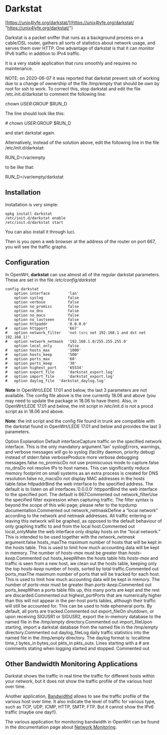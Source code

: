 # Darkstat

[https://unix4lyfe.org/darkstat/](https://unix4lyfe.org/darkstat/ "https://unix4lyfe.org/darkstat/")

Darkstat is a packet sniffer that runs as a background process on a cable/DSL router, gathers all sorts of statistics about network usage, and serves them over HTTP. One advantage of darkstat is that it can monitor IPv6 traffic in addition to IPv4 traffic.

It is a very stable application that runs smoothly and requires no maintenance.

NOTE: on 2020-06-07 it was reported that darkstat prevent ssh of working due to a change of ownership of the file /tmp/empty that should be own by root for ssh to work. To correct this, stop darkstat and edit the file /etc.init.d/darkstat to comment the following line:

chown $USER:$GROUP $RUN\_D

The line should look like this:

\# chown $USER:$GROUP $RUN\_D

and start darkstat again.

Alternatively, instead of the solution above, edit the following line in the file /etc/init.d/darkstat:

RUN\_D=/var/empty

to be like that:

RUN\_D=/var/empty/darkstat

## Installation

Installation is very simple:

```
opkg install darkstat
/etc/init.d/darkstat enable
/etc/init.d/darkstat start
```

You can also install it through luci.

Then is you open a web browser at the address of the router on port 667, you will see the traffic graphs.

## Configuration

In OpenWrt, **darkstat** can use almost all of the regular darkstat parameters. These are set in the file */etc/config/darkstat*

```
config darkstat
	option interface        'lan'
	option syslog           false
	option verbose          false
	option no_promisc       false
	option no_dns           false
	option no_macs          false
	option no_lastseen      false
	option httpaddr         '0.0.0.0'
#	option httpport         '667'
#	option network_filter   'not (src net 192.168.1 and dst net 192.168.1)'
#	option network_netmask  '192.168.1.0/255.255.255.0'
	option local_only       false
#	option hosts_max        '1000'
#	option hosts_keep       '500'
#	option ports_max        '60'
#	option ports_keep       '30'
#	option highest_port     '65534'
#	option export_file      'darkstat_export.log'
#	option import_file      'darkstat_export.log'
#	option daylog_file	'darkstat_daylog.log'
```

**Note** In OpenWrt/LEDE 17.01 and below, the last 3 parameters are not available. The config file above is the one currently 18.06 and above (you may need to update the package in 18.06 to have them). Also, in OpenWrt/LEDE 17.01 and below, the init script in /etc/init.d is not a procd script as in 18.06 and above.

**Note**: the init script and the config file found in trunk are compatible with the darkstat found in OpenWrt/LEDE 17.01 and below and provides the last 3 parameters.

Option Explanation Default interfaceCapture traffic on the specified network interface. This is the only mandatory argument.'lan' syslogErrors, warnings, and verbose messages will go to syslog (facility daemon, priority debug) instead of stderr.false verboseProduce more verbose debugging messages.false no\_promiscDo not use promiscuous mode to capture.false no\_dnsDo not resolve IPs to host names. This can significantly reduce memory footprint on small systems as an extra process is created for DNS resolution.false no\_macsDo not display MAC addresses in the hosts table.false httpaddrBind the web interface to the specified address. The default is to listen on all interfaces.'0.0.0.0' httpportBind the web interface to the specified port. The default is 667.Commented out network\_filterUse the specified filter expression when capturing traffic. The filter syntax is beyond the scope of this wiki page; please refer to the tcpdump documentation.Commented out network\_netmaskDefine a “local network” according to the network and netmask addresses. All traffic entering or leaving this network will be graphed, as opposed to the default behaviour of only graphing traffic to and from the local host.Commented out local\_onlyMake the web interface only display hosts on the “local network.” This is intended to be used together with the *network\_netmask* argument.false hosts\_maxThe maximum number of hosts that will be kept in the hosts table. This is used to limit how much accounting data will be kept in memory. The number of *hosts-max* must be greater than *hosts-keep*.Commented out hosts\_keepWhen the hosts table hits *hosts-max* and traffic is seen from a new host, we clean out the hosts table, keeping only the top *hosts-keep* number of hosts, sorted by total traffic.Commented out ports\_maxThe maximum number of ports that will be tracked for each host. This is used to limit how much accounting data will be kept in memory. The number of *ports-max* must be greater than *ports-keep*.Commented out ports\_keepWhen a ports table fills up, this many ports are kept and the rest are discarded.Commented out highest\_portPorts that are numerically higher than this will not appear in the per-host ports tables, although their traffic will still be accounted for. This can be used to hide ephemeral ports. By default, all ports are tracked.Commented out export\_fileOn shutdown, or upon receiving SIGUSR1 or SIGUSR2, export the in-memory database to the named file in the /tmp/empty directory.Commented out import\_fileUpon starting, import a darkstat database from the named file in the /tmp/empty directory.Commented out daylog\_fileLog daily traffic statistics into the named file in the /tmp/empty directory. The daylog format is: localtime time\_t bytes\_in bytes\_out pkts\_in pkts\_outs. Lines starting with a # are comments stating when logging started and stopped. Commented out

## Other Bandwidth Monitoring Applications

Darkstat shows the traffic in real time the traffic for different hosts within your network, but it does not show the traffic profile of the various host over time.

Another application, [Bandwidthd](/docs/guide-user/services/network_monitoring/bandwidthd "docs:guide-user:services:network_monitoring:bandwidthd") allows to see the traffic profile of the various host over time. It also indicate the level of traffic for various type, such as TCP, UDP, ICMP, HTTP, SMTP, FTP. But it cannot show the IPv6 traffic (maybe one day!!).

The various application for monitoring bandwidth in OpenWrt can be found in the documentation page about [Network Monitoring](/docs/guide-user/services/network_monitoring/start "docs:guide-user:services:network_monitoring:start").
